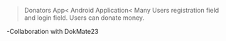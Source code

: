 >Donators App<
>Android Application<
Many Users registration field and login field.
Users can donate money.

-Collaboration with DokMate23
